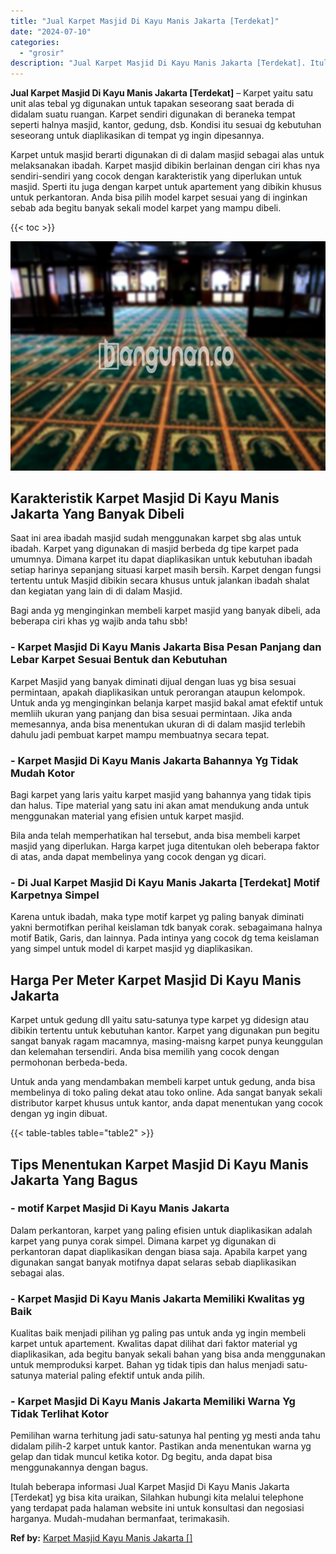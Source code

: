 ```yaml
---
title: "Jual Karpet Masjid Di Kayu Manis Jakarta [Terdekat]"
date: "2024-07-10"
categories: 
  - "grosir"
description: "Jual Karpet Masjid Di Kayu Manis Jakarta [Terdekat]. Itulah beberapa informasi Jual Karpet Masjid Di Kayu Manis Jakarta [Terdekat] yg bisa kita uraikan, Si..."
---
```


**Jual Karpet Masjid Di Kayu Manis Jakarta \[Terdekat\]** – Karpet yaitu satu unit alas tebal yg digunakan untuk tapakan seseorang saat berada di didalam suatu ruangan. Karpet sendiri digunakan di beraneka tempat seperti halnya masjid, kantor, gedung, dsb. Kondisi itu sesuai dg kebutuhan seseorang untuk diaplikasikan di tempat yg ingin dipesannya.

Karpet untuk masjid berarti digunakan di di dalam masjid sebagai alas untuk melaksanakan ibadah. Karpet masjid dibikin berlainan dengan ciri khas nya sendiri-sendiri yang cocok dengan karakteristik yang diperlukan untuk masjid. Sperti itu juga dengan karpet untuk apartement yang dibikin khusus untuk perkantoran. Anda bisa pilih model karpet sesuai yang di inginkan sebab ada begitu banyak sekali model karpet yang mampu dibeli.

{{< toc >}}

![Jual Karpet Masjid Di Kayu Manis Jakarta [Terdekat]](/images/grosir-karpet-murah-67.png)

## Karakteristik Karpet Masjid Di Kayu Manis Jakarta Yang Banyak Dibeli

Saat ini area ibadah masjid sudah menggunakan karpet sbg alas untuk ibadah. Karpet yang digunakan di masjid berbeda dg tipe karpet pada umumnya. Dimana karpet itu dapat diaplikasikan untuk kebutuhan ibadah setiap harinya sepanjang situasi karpet masih bersih. Karpet dengan fungsi tertentu untuk Masjid dibikin secara khusus untuk jalankan ibadah shalat dan kegiatan yang lain di di dalam Masjid.

Bagi anda yg menginginkan membeli karpet masjid yang banyak dibeli, ada beberapa ciri khas yg wajib anda tahu sbb!

### \- Karpet Masjid Di Kayu Manis Jakarta Bisa Pesan Panjang dan Lebar Karpet Sesuai Bentuk dan Kebutuhan

Karpet Masjid yang banyak diminati dijual dengan luas yg bisa sesuai permintaan, apakah diaplikasikan untuk perorangan ataupun kelompok. Untuk anda yg menginginkan belanja karpet masjid bakal amat efektif untuk memliih ukuran yang panjang dan bisa sesuai permintaan. Jika anda memesannya, anda bisa menentukan ukuran di di dalam masjid terlebih dahulu jadi pembuat karpet mampu membuatnya secara tepat.

### \- Karpet Masjid Di Kayu Manis Jakarta Bahannya Yg Tidak Mudah Kotor

Bagi karpet yang laris yaitu karpet masjid yang bahannya yang tidak tipis dan halus. Tipe material yang satu ini akan amat mendukung anda untuk menggunakan material yang efisien untuk karpet masjid.

Bila anda telah memperhatikan hal tersebut, anda bisa membeli karpet masjid yang diperlukan. Harga karpet juga ditentukan oleh beberapa faktor di atas, anda dapat membelinya yang cocok dengan yg dicari.

### \- Di Jual Karpet Masjid Di Kayu Manis Jakarta \[Terdekat\] Motif Karpetnya Simpel

Karena untuk ibadah, maka type motif karpet yg paling banyak diminati yakni bermotifkan perihal keislaman tdk banyak corak. sebagaimana halnya motif Batik, Garis, dan lainnya. Pada intinya yang cocok dg tema keislaman yang simpel untuk model di karpet masjid yg diaplikasikan.

## Harga Per Meter Karpet Masjid Di Kayu Manis Jakarta

Karpet untuk gedung dll yaitu satu-satunya type karpet yg didesign atau dibikin tertentu untuk kebutuhan kantor. Karpet yang digunakan pun begitu sangat banyak ragam macamnya, masing-maisng karpet punya keunggulan dan kelemahan tersendiri. Anda bisa memilih yang cocok dengan permohonan berbeda-beda.

Untuk anda yang mendambakan membeli karpet untuk gedung, anda bisa membelinya di toko paling dekat atau toko online. Ada sangat banyak sekali distributor karpet khusus untuk kantor, anda dapat menentukan yang cocok dengan yg ingin dibuat.

{{< table-tables table="table2" >}}

## Tips Menentukan Karpet Masjid Di Kayu Manis Jakarta Yang Bagus

### \- motif Karpet Masjid Di Kayu Manis Jakarta

Dalam perkantoran, karpet yang paling efisien untuk diaplikasikan adalah karpet yang punya corak simpel. Dimana karpet yg digunakan di perkantoran dapat diaplikasikan dengan biasa saja. Apabila karpet yang digunakan sangat banyak motifnya dapat selaras sebab diaplikasikan sebagai alas.

### \- Karpet Masjid Di Kayu Manis Jakarta Memiliki Kwalitas yg Baik

Kualitas baik menjadi pilihan yg paling pas untuk anda yg ingin membeli karpet untuk apartement. Kwalitas dapat dilihat dari faktor material yg diaplikasikan, ada begitu banyak sekali bahan yang bisa anda menggunakan untuk memproduksi karpet. Bahan yg tidak tipis dan halus menjadi satu-satunya material paling efektif untuk anda pilih.

### \- Karpet Masjid Di Kayu Manis Jakarta Memiliki Warna Yg Tidak Terlihat Kotor

Pemilihan warna terhitung jadi satu-satunya hal penting yg mesti anda tahu didalam pilih-2 karpet untuk kantor. Pastikan anda menentukan warna yg gelap dan tidak muncul ketika kotor. Dg begitu, anda dapat bisa menggunakannya dengan bagus.

Itulah beberapa informasi Jual Karpet Masjid Di Kayu Manis Jakarta \[Terdekat\] yg bisa kita uraikan, Silahkan hubungi kita melalui telephone yang terdapat pada halaman website ini untuk konsultasi dan negosiasi harganya. Mudah-mudahan bermanfaat, terimakasih.

**Ref by:**  [Karpet Masjid Kayu Manis Jakarta []](https://id.wikipedia.org/wiki/Karpet)
